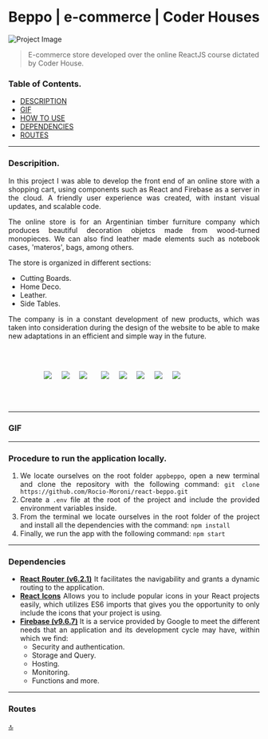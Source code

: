 # Beppo | e-commerce | Coder Houses

![Project Image](https://res.cloudinary.com/dfprmjlir/image/upload/c_scale,w_1000/v1648317470/BEPPO/Captura_de_Pantalla_2022-03-26_a_la_s_14.50.51_v6wosv.png) <br />
> E-commerce store developed over the online ReactJS course dictated by Coder House.

### Table of Contents.

- [DESCRIPTION](#description) <br />
- [GIF](#gif) <br />
- [HOW TO USE](#procedure) <br />
- [DEPENDENCIES](#dependencies) <br />
- [ROUTES](#routes) <br />

---

### Descripition.
<div style="text-align: justify">
In this project I was able to develop the front end of an online store with a shopping cart, using components such as React and Firebase as a server in the cloud. A friendly user experience was created, with instant visual updates, and scalable code. <br />

The online store is for an Argentinian timber furniture company which produces beautiful decoration objetcs made from wood-turned monopieces. We can also find leather made elements such as notebook cases, 'materos', bags, among others.

The store is organized in different sections:
- Cutting Boards.
- Home Deco.
- Leather.
- Side Tables.

The company is in a constant development of new products, which was taken into consideration during the design of the website to be able to make new adaptations in an efficient and simple way in the future.
</div>
<br />
<br />

<div>

&nbsp; &nbsp; &nbsp; &nbsp; &nbsp; &nbsp; &nbsp; &nbsp; &nbsp;
<img src="https://res.cloudinary.com/dfprmjlir/image/upload/c_scale,w_60/v1648323615/BEPPO/ICONS/react_ttll2b.png"/> &nbsp; &nbsp;
<img src="https://res.cloudinary.com/dfprmjlir/image/upload/c_scale,w_60/v1648339044/BEPPO/ICONS/git-2_rj7qad.png"/> &nbsp; &nbsp;
<img src="https://res.cloudinary.com/dfprmjlir/image/upload/c_scale,w_60/v1648323615/BEPPO/ICONS/vscode_gxqfeg.png"/> &nbsp; &nbsp; &nbsp;
<img src="https://res.cloudinary.com/dfprmjlir/image/upload/c_scale,w_60/v1648338909/BEPPO/ICONS/npm-3_zuxujk.png" /> &nbsp; &nbsp;
<img src="https://res.cloudinary.com/dfprmjlir/image/upload/c_scale,w_60/v1648323614/BEPPO/ICONS/firebase_ykuull.png" /> &nbsp; &nbsp;
<img src="https://res.cloudinary.com/dfprmjlir/image/upload/c_scale,w_60/v1648338765/BEPPO/ICONS/github-2_lmx8uu.png" /> &nbsp; &nbsp;
<img src="https://res.cloudinary.com/dfprmjlir/image/upload/c_scale,w_60/v1648338221/BEPPO/ICONS/css3-2_a6yzw9.png" /> &nbsp; &nbsp;
<img src="https://res.cloudinary.com/dfprmjlir/image/upload/c_scale,w_60/v1648338308/BEPPO/ICONS/javascript_birp8o.png" /> &nbsp; &nbsp;

</div>

<br />
<br />

---

### GIF

---

### Procedure to run the application locally.
<div style="text-align: justify">

1. We locate ourselves on the root folder `appbeppo`, open a new terminal and clone the repository with the following command:
`git clone https://github.com/Rocio-Moroni/react-beppo.git`
2. Create a `.env` file at the root of the project and include the provided environment variables inside.
3. From the terminal we locate ourselves in the root folder of the project and install all the dependencies with the command:
`npm install`
4. Finally, we run the app with the following command:
`npm start`

</div>


---

### Dependencies
<div style="text-align: justify">

- **[React Router (v6.2.1)](https://reactrouter.com/docs/en/v6)** It facilitates the navigability and grants a dynamic routing to the application.
- **[React Icons](https://react-icons.github.io/react-icons/)** Allows you to include popular icons in your React projects easily, which utilizes ES6 imports that gives you the opportunity to only include the icons that your project is using.
- **[Firebase (v9.6.7)](https://firebase.google.com)** It is a service provided by Google to meet the different needs that an application and its development cycle may have, within which we find:
    - Security and authentication.
    - Storage and Query.
    - Hosting.
    - Monitoring.
    - Functions and more.

<div>

---

### Routes


[:top:](#beppo)